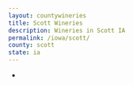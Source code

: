 ```yaml
---
layout: countywineries
title: Scott Wineries
description: Wineries in Scott IA
permalink: /iowa/scott/
county: scott
state: ia
---
```

-
